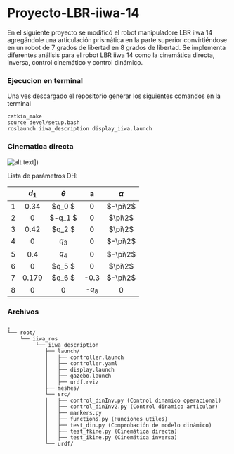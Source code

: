 # Proyecto-LBR-iiwa-14
En el siguiente proyecto se modificó el robot manipuladore LBR iiwa 14 agregándole una articulación prismática en la parte superior convirtiéndose en un robot de 7 grados de libertad en 8 grados de libertad. Se implementa diferentes análisis para el robot LBR iiwa 14 como la cinemática directa, inversa, control cinemático y control dinámico.

### Ejecucion en terminal
Una ves descargado el repositorio generar los siguientes comandos en la terminal 
```
catkin_make
source devel/setup.bash
roslaunch iiwa_description display_iiwa.launch
```
### Cinematica directa 

![alt text]([https://github.com/davelm31/Proyecto-LBR-iiwa-14/blob/main/Cinematica%20directa.png)])

Lista de parámetros DH:

|   |      $d_1$     |    $\theta$    |     a    | $\alpha$ |
|:-:|:--------------:|:--------------:|:--------:|:--------:|
| 1 |    0.34        |  $q_0      $   |     0    |  $-\pi\2$|
| 2 |        0       |  $-q_1      $  |  0       | $\pi\2$  |
| 3 |        0.42    | $q_2        $  | 0        | $\pi\2$  |
| 4 |        0       |     $q_3$      |     0    | $-\pi\2$ |
| 5 | 0.4            |      $q_4$     |     0    | $-\pi\2$ |
| 6 |        0       |  $q_5      $   |     0    |  $\pi\2$ |
| 7 |    0.179       |  $q_6      $   | -0.3     |$-\pi\2$  |
| 8 |    0           |              0 | -$q_8$   |     0    |


### Archivos
```
.
└── root/
    └── iiwa_ros
         └── iiwa_description
            ├── launch/
            │   ├── controller.launch
            │   ├── controller.yaml
            │   ├── display.launch
            │   ├── gazebo.launch
            │   ├── urdf.rviz
            ├── meshes/
            └── src/
            │   ├── control_dinInv.py (Control dinamico operacional)
            │   ├── control_dinInv2.py (Control dinamico articular)
            │   ├── markers.py
            │   ├── functions.py (Funciones utiles)
            │   ├── test_din.py (Comprobación de modelo dinámico)
            │   ├── test_fkine.py (Cinemática directa)
            │   ├── test_ikine.py (Cinemática inversa)
            └── urdf/
```
